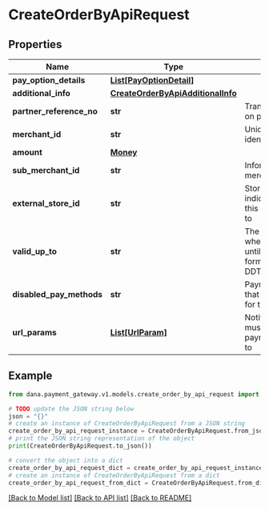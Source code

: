 # CreateOrderByApiRequest


## Properties

Name | Type | Description | Notes
------------ | ------------- | ------------- | -------------
**pay_option_details** | [**List[PayOptionDetail]**](PayOptionDetail.md) |  | 
**additional_info** | [**CreateOrderByApiAdditionalInfo**](CreateOrderByApiAdditionalInfo.md) |  | [optional] 
**partner_reference_no** | **str** | Transaction identifier on partner system | 
**merchant_id** | **str** | Unique merchant identifier | 
**amount** | [**Money**](Money.md) |  | 
**sub_merchant_id** | **str** | Information of sub merchant identifier | [optional] 
**external_store_id** | **str** | Store identifier to indicate to which store this payment belongs to | [optional] 
**valid_up_to** | **str** | The date and time when the order is valid until in the following format: YYYY-MM-DDTHH:MM:SS+07:00  | [optional] 
**disabled_pay_methods** | **str** | Payment method(s) that cannot be used for this | [optional] 
**url_params** | [**List[UrlParam]**](UrlParam.md) | Notify URL that DANA must send the payment notification to | 

## Example

```python
from dana.payment_gateway.v1.models.create_order_by_api_request import CreateOrderByApiRequest

# TODO update the JSON string below
json = "{}"
# create an instance of CreateOrderByApiRequest from a JSON string
create_order_by_api_request_instance = CreateOrderByApiRequest.from_json(json)
# print the JSON string representation of the object
print(CreateOrderByApiRequest.to_json())

# convert the object into a dict
create_order_by_api_request_dict = create_order_by_api_request_instance.to_dict()
# create an instance of CreateOrderByApiRequest from a dict
create_order_by_api_request_from_dict = CreateOrderByApiRequest.from_dict(create_order_by_api_request_dict)
```
[[Back to Model list]](../README.md#documentation-for-models) [[Back to API list]](../README.md#documentation-for-api-endpoints) [[Back to README]](../README.md)


